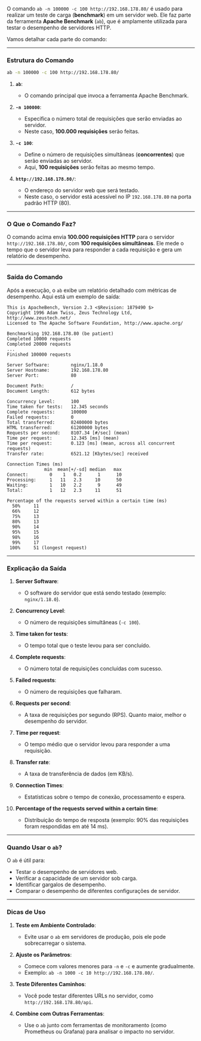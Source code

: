 O comando `ab -n 100000 -c 100 http://192.168.178.80/` é usado para realizar um teste de carga (**benchmark**) em um servidor web. Ele faz parte da ferramenta **Apache Benchmark** (`ab`), que é amplamente utilizada para testar o desempenho de servidores HTTP.

Vamos detalhar cada parte do comando:

---

### Estrutura do Comando

```bash
ab -n 100000 -c 100 http://192.168.178.80/
```

1. **`ab`**:
   - O comando principal que invoca a ferramenta Apache Benchmark.

2. **`-n 100000`**:
   - Especifica o número total de requisições que serão enviadas ao servidor.
   - Neste caso, **100.000 requisições** serão feitas.

3. **`-c 100`**:
   - Define o número de requisições simultâneas (**concorrentes**) que serão enviadas ao servidor.
   - Aqui, **100 requisições** serão feitas ao mesmo tempo.

4. **`http://192.168.178.80/`**:
   - O endereço do servidor web que será testado.
   - Neste caso, o servidor está acessível no IP `192.168.178.80` na porta padrão HTTP (80).

---

### O Que o Comando Faz?

O comando acima envia **100.000 requisições HTTP** para o servidor `http://192.168.178.80/`, com **100 requisições simultâneas**. Ele mede o tempo que o servidor leva para responder a cada requisição e gera um relatório de desempenho.

---

### Saída do Comando

Após a execução, o `ab` exibe um relatório detalhado com métricas de desempenho. Aqui está um exemplo de saída:

```
This is ApacheBench, Version 2.3 <$Revision: 1879490 $>
Copyright 1996 Adam Twiss, Zeus Technology Ltd, http://www.zeustech.net/
Licensed to The Apache Software Foundation, http://www.apache.org/

Benchmarking 192.168.178.80 (be patient)
Completed 10000 requests
Completed 20000 requests
...
Finished 100000 requests

Server Software:        nginx/1.18.0
Server Hostname:        192.168.178.80
Server Port:            80

Document Path:          /
Document Length:        612 bytes

Concurrency Level:      100
Time taken for tests:   12.345 seconds
Complete requests:      100000
Failed requests:        0
Total transferred:      82400000 bytes
HTML transferred:       61200000 bytes
Requests per second:    8107.34 [#/sec] (mean)
Time per request:       12.345 [ms] (mean)
Time per request:       0.123 [ms] (mean, across all concurrent requests)
Transfer rate:          6521.12 [Kbytes/sec] received

Connection Times (ms)
              min  mean[+/-sd] median   max
Connect:        0    1   0.2      1      10
Processing:     1   11   2.3     10      50
Waiting:        1   10   2.2      9      49
Total:          1   12   2.3     11      51

Percentage of the requests served within a certain time (ms)
  50%     11
  66%     12
  75%     13
  80%     13
  90%     14
  95%     15
  98%     16
  99%     17
 100%     51 (longest request)
```

---

### Explicação da Saída

1. **Server Software**:
   - O software do servidor que está sendo testado (exemplo: `nginx/1.18.0`).

2. **Concurrency Level**:
   - O número de requisições simultâneas (`-c 100`).

3. **Time taken for tests**:
   - O tempo total que o teste levou para ser concluído.

4. **Complete requests**:
   - O número total de requisições concluídas com sucesso.

5. **Failed requests**:
   - O número de requisições que falharam.

6. **Requests per second**:
   - A taxa de requisições por segundo (RPS). Quanto maior, melhor o desempenho do servidor.

7. **Time per request**:
   - O tempo médio que o servidor levou para responder a uma requisição.

8. **Transfer rate**:
   - A taxa de transferência de dados (em KB/s).

9. **Connection Times**:
   - Estatísticas sobre o tempo de conexão, processamento e espera.

10. **Percentage of the requests served within a certain time**:
    - Distribuição do tempo de resposta (exemplo: 90% das requisições foram respondidas em até 14 ms).

---

### Quando Usar o `ab`?

O `ab` é útil para:
- Testar o desempenho de servidores web.
- Verificar a capacidade de um servidor sob carga.
- Identificar gargalos de desempenho.
- Comparar o desempenho de diferentes configurações de servidor.

---

### Dicas de Uso

1. **Teste em Ambiente Controlado**:
   - Evite usar o `ab` em servidores de produção, pois ele pode sobrecarregar o sistema.

2. **Ajuste os Parâmetros**:
   - Comece com valores menores para `-n` e `-c` e aumente gradualmente.
   - Exemplo: `ab -n 1000 -c 10 http://192.168.178.80/`.

3. **Teste Diferentes Caminhos**:
   - Você pode testar diferentes URLs no servidor, como `http://192.168.178.80/api`.

4. **Combine com Outras Ferramentas**:
   - Use o `ab` junto com ferramentas de monitoramento (como Prometheus ou Grafana) para analisar o impacto no servidor.